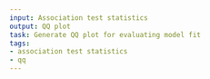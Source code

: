 ```yaml
---
input: Association test statistics
output: QQ plot
task: Generate QQ plot for evaluating model fit
tags:
- association test statistics
- qq
---
```

